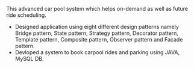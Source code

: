 This advanced car pool system which helps on-demand as well as future ride scheduling.
- Designed application using eight different design patterns 
namely Bridge pattern, State pattern, Strategy pattern, Decorator pattern, Template pattern, Composite pattern, Observer pattern and Facade pattern.
- Devloped a system to book carpool rides and parking using JAVA, MySQL DB.
